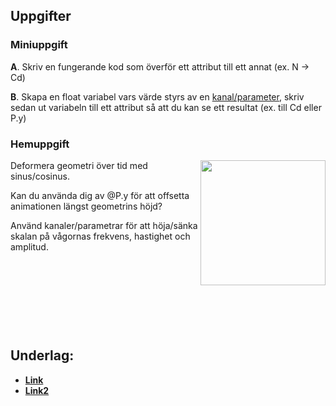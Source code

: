 ## Uppgifter


### Miniuppgift

**A**. Skriv en fungerande kod som överför ett attribut till ett annat (ex. N -> Cd)

**B**. Skapa en float variabel vars värde styrs av en [kanal/parameter](https://www.sidefx.com/docs/houdini/vex/functions/chf.html), skriv sedan ut variabeln till ett attribut så att du kan se ett resultat (ex. till Cd eller P.y)

### Hemuppgift

<img src="https://i.giphy.com/media/v1.Y2lkPTc5MGI3NjExZGl1bnc4c29pYnY5cW1seWt1dmNjNnlvZjRjNXQ2ZjFkbzcweGJzdiZlcD12MV9pbnRlcm5hbF9naWZfYnlfaWQmY3Q9Zw/XkfYDlp4qUPgkYEbpl/giphy.gif" align="right" width="200">

Deformera geometri över tid med sinus/cosinus.

Kan du använda dig av @P.y för att offsetta animationen längst geometrins höjd?

Använd kanaler/parametrar för att höja/sänka skalan på vågornas frekvens, hastighet och amplitud.


&nbsp;

&nbsp;

&nbsp;

&nbsp;

## Underlag:
- [**Link**](https://play.cplegacy.com/)
- [**Link2**](https://play.cplegacy.com/)
